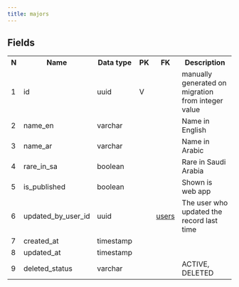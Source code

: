 ```yaml
---
title: majors 
---
```


## Fields

<table style="width: 100%">
    <colgroup>
       <col span="1" style="width: 3%;"/>
       <col span="1" style="width: 12%;"/>
       <col span="1" style="width: 10%;"/>
       <col span="1" style="width: 3%;"/>
       <col span="1" style="width: 12%;"/>
       <col span="1" style="width: 60%;"/>
    </colgroup>
  <tr>
    <th>N</th>
    <th>Name</th>
    <th>Data type</th>
    <th>PK</th>
    <th>FK</th>
    <th>Description</th>
  </tr>
<tr><td>1</td><td>id</td><td>uuid</td><td>V</td><td></td><td>manually generated on migration from integer value</td></tr>
<tr><td>2</td><td>name_en</td><td>varchar</td><td></td><td></td><td>Name in English</td></tr>
<tr><td>3</td><td>name_ar</td><td>varchar</td><td></td><td></td><td>Name in Arabic</td></tr>
<tr><td>4</td><td>rare_in_sa</td><td>boolean</td><td></td><td></td><td>Rare in Saudi Arabia</td></tr>
<tr><td>5</td><td>is_published</td><td>boolean</td><td></td><td></td><td>Shown is web app</td></tr>
<tr><td>6</td><td>updated_by_user_id</td><td>uuid</td><td></td><td><a href="users-uni.md">users</a></td><td>The user who updated the record last time</td></tr>
<tr><td>7</td><td>created_at</td><td>timestamp</td><td></td><td></td><td></td></tr>
<tr><td>8</td><td>updated_at</td><td>timestamp</td><td></td><td></td><td></td></tr>
<tr><td>9</td><td>deleted_status</td><td>varchar</td><td></td><td></td><td>ACTIVE, DELETED</td></tr>

</table>